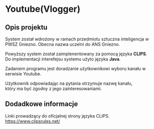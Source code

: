 # Youtube(Vlogger)

## Opis projektu
System został wdrożony w ramach przedmiotu sztuczna inteligencja
w PWSZ Gniezno. Obecna nazwa uczelni do ANS Gniezno.

Powyższy system został zaimplenentowany za pomocą języka **CLIPS**.
</br>
Do implementacji interefejsu systemu użyto języka **Java**.

Zadaniem programu jest doradzanie użytkownikowi
wyboru kanału w serwisie Youtube.

Użytkownik odpowiadając na pytania
otrzymuje nazwę kanału,
</br>który ma być zgodny z jego zainteresowaniami.

## Dodadkowe informacje

Linki prowadzący do oficjalnej strony języka CLIPS.
https://www.clipsrules.net/
